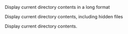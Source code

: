 Display current directory contents in a long format

Display current directory contents, including hidden files 

Display current directory contents.

